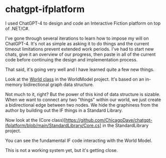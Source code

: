 # chatgpt-ifplatform
I used ChatGPT-4 to design and code an Interactive Fiction platform on top of .NET/C#.

I've gone through several iterations to learn how to impose my will on ChatGPT-4. It's not as simple as asking it to do things and the current timeout limitations prevent extended work periods. I've had to start new chats, give it an overview of our progress, then paste in all of the current code before continuing the design and implementation process.

That said, it's going very well and I have learned quite a few new things.

Look at the [World class](https://github.com/ChicagoDave/chatgpt-ifplatform/blob/main/WorldModel/World.cs) in the WorldModel project. It's based on an in-memory bidirectional graph data structure.

Not much to it, right? But the power of this kind of data structure is sizable. When we want to connect any two "things" within our world, we just create a bidirectional edge between two nodes. We hide the graphiness from the author by building out the IF things in a Standard Library.

Now look at the (Core class)[https://github.com/ChicagoDave/chatgpt-ifplatform/blob/main/StandardLibrary/Core.cs] in the StandardLibrary project.

You can see the fundamental IF code interacting with the World Model.

This is not a working system yet, but it's getting close.
